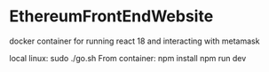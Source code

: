 # EthereumFrontEndWebsite
docker container for running react 18 and interacting with metamask 



local linux:
  sudo ./go.sh
 From container:
  npm install
  npm run dev
